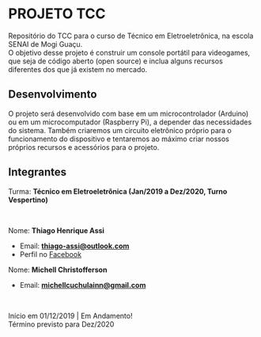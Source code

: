 # PROJETO TCC
Repositório do TCC para o curso de Técnico em Eletroeletrônica, na escola SENAI de Mogi Guaçu.  
O objetivo desse projeto é construir um console portátil para videogames, que seja de código aberto (open source) e inclua alguns recursos diferentes dos que já existem no mercado.

## Desenvolvimento
O projeto será desenvolvido com base em um microcontrolador (Arduino) ou em um microcomputador (Raspberry Pi), a depender das necessidades do sistema. Também criaremos um circuito eletrônico próprio para o funcionamento do dispositivo e tentaremos ao máximo criar nossos próprios recursos e acessórios para o projeto.

## Integrantes
Turma: **Técnico em Eletroeletrônica (Jan/2019 a Dez/2020, Turno Vespertino)**

<br>

Nome: **Thiago Henrique Assi**
- Email: **thiago-assi@outlook.com**
- Perfil no [Facebook](http://facebook.com/thiago.assi.168/)

Nome: **Michell Christofferson**
- Email: **michellcuchulainn@gmail.com**
<br>

Início em 01/12/2019 | Em Andamento!  
Término previsto para Dez/2020
